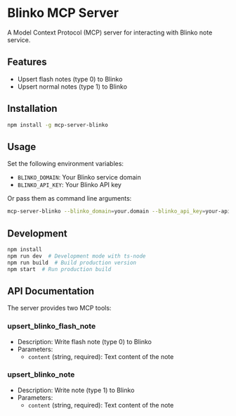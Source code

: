 # Blinko MCP Server

A Model Context Protocol (MCP) server for interacting with Blinko note service.

## Features

- Upsert flash notes (type 0) to Blinko
- Upsert normal notes (type 1) to Blinko

## Installation

```bash
npm install -g mcp-server-blinko
```

## Usage

Set the following environment variables:
- `BLINKO_DOMAIN`: Your Blinko service domain
- `BLINKO_API_KEY`: Your Blinko API key

Or pass them as command line arguments:
```bash
mcp-server-blinko --blinko_domain=your.domain --blinko_api_key=your-api-key
```

## Development

```bash
npm install
npm run dev  # Development mode with ts-node
npm run build  # Build production version
npm start  # Run production build
```

## API Documentation

The server provides two MCP tools:

### upsert_blinko_flash_note
- Description: Write flash note (type 0) to Blinko
- Parameters: 
  - `content` (string, required): Text content of the note

### upsert_blinko_note
- Description: Write note (type 1) to Blinko
- Parameters:
  - `content` (string, required): Text content of the note
